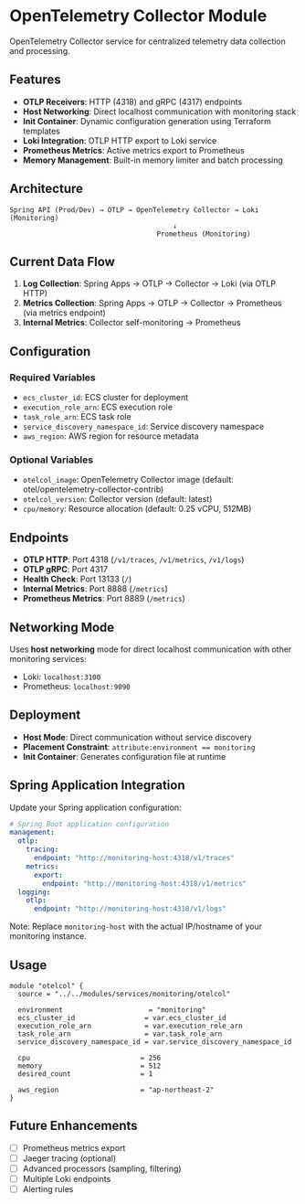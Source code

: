 # OpenTelemetry Collector Module

OpenTelemetry Collector service for centralized telemetry data collection and processing.

## Features

- **OTLP Receivers**: HTTP (4318) and gRPC (4317) endpoints
- **Host Networking**: Direct localhost communication with monitoring stack
- **Init Container**: Dynamic configuration generation using Terraform templates
- **Loki Integration**: OTLP HTTP export to Loki service
- **Prometheus Metrics**: Active metrics export to Prometheus
- **Memory Management**: Built-in memory limiter and batch processing

## Architecture

```
Spring API (Prod/Dev) → OTLP → OpenTelemetry Collector → Loki (Monitoring)
                                        ↓
                                    Prometheus (Monitoring)
```

## Current Data Flow

1. **Log Collection**: Spring Apps → OTLP → Collector → Loki (via OTLP HTTP)
2. **Metrics Collection**: Spring Apps → OTLP → Collector → Prometheus (via metrics endpoint)
3. **Internal Metrics**: Collector self-monitoring → Prometheus

## Configuration

### Required Variables

- `ecs_cluster_id`: ECS cluster for deployment
- `execution_role_arn`: ECS execution role
- `task_role_arn`: ECS task role
- `service_discovery_namespace_id`: Service discovery namespace
- `aws_region`: AWS region for resource metadata

### Optional Variables

- `otelcol_image`: OpenTelemetry Collector image (default: otel/opentelemetry-collector-contrib)
- `otelcol_version`: Collector version (default: latest)
- `cpu/memory`: Resource allocation (default: 0.25 vCPU, 512MB)

## Endpoints

- **OTLP HTTP**: Port 4318 (`/v1/traces`, `/v1/metrics`, `/v1/logs`)
- **OTLP gRPC**: Port 4317
- **Health Check**: Port 13133 (`/`)
- **Internal Metrics**: Port 8888 (`/metrics`)
- **Prometheus Metrics**: Port 8889 (`/metrics`)

## Networking Mode

Uses **host networking** mode for direct localhost communication with other monitoring services:
- Loki: `localhost:3100`
- Prometheus: `localhost:9090`

## Deployment

- **Host Mode**: Direct communication without service discovery
- **Placement Constraint**: `attribute:environment == monitoring`
- **Init Container**: Generates configuration file at runtime

## Spring Application Integration

Update your Spring application configuration:

```yaml
# Spring Boot application configuration
management:
  otlp:
    tracing:
      endpoint: "http://monitoring-host:4318/v1/traces"
    metrics:
      export:
        endpoint: "http://monitoring-host:4318/v1/metrics"
  logging:
    otlp:
      endpoint: "http://monitoring-host:4318/v1/logs"
```

Note: Replace `monitoring-host` with the actual IP/hostname of your monitoring instance.

## Usage

```hcl
module "otelcol" {
  source = "../../modules/services/monitoring/otelcol"

  environment                     = "monitoring"
  ecs_cluster_id                 = var.ecs_cluster_id
  execution_role_arn             = var.execution_role_arn
  task_role_arn                  = var.task_role_arn
  service_discovery_namespace_id = var.service_discovery_namespace_id
  
  cpu                           = 256
  memory                        = 512
  desired_count                 = 1
  
  aws_region                    = "ap-northeast-2"
}
```

## Future Enhancements

- [ ] Prometheus metrics export
- [ ] Jaeger tracing (optional)
- [ ] Advanced processors (sampling, filtering)
- [ ] Multiple Loki endpoints
- [ ] Alerting rules
